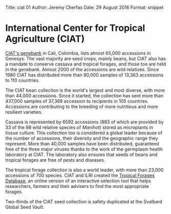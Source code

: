 Title:   ciat 01
Author: Jeremy Cherfas
Date:   29 August 2016
Format: snippet

# International Center for Tropical Agriculture (CIAT)

[CIAT's genebank][ciat] in Cali, Colombia, lists almost 65,000 accessions in Genesys. The vast majority are seed crops, mainly beans, but CIAT also has a mandate to conserve cassava and tropical forages, and those too are held in the genebank. Almost 2000 of the accessions are wild relatives. Since 1980 CIAT has distributed more than 90,000 samples of 13,363 accessions to 110 countries.

The CIAT bean collection is the world's largest and most diverse, with more than 44,000 accessions. Since it started, the collection has sent more than 437,000 samples of 37,368 accession to recipients in 105 countries. Accessions are contributing to the breeding of more nutritious and more resilient varieties.

Cassava is represented by 6592 accessions (883 of which are provided by 33 of the 98 wild relative species of *Manihot*) stored as microplants in tissue culture. This collection too is considered a global leader because of the number of accessions, their diversity and the geographic range they represent. More than 40,000 samples have been distributed, guaranteed free of the three major viruses thanks to the work of the germplasm health laboratory at CIAT. The laboratory also ensures that seeds of beans and tropical forages are free of pests and diseases.

The tropical forage collection is also a world leader, with more than 23,000 accessions of 700 species. CIAT and ILRI created the [Tropical Forages Database](http://www.tropicalforages.info), an online version of an interactive selection tool that helps researchers, farmers and their advisers to find the most appropriate forages.

Two-thirds of the CIAT seed collection is safety duplicated at the Svalbard Global Seed Vault.

[ciat]: http://isa.ciat.cgiar.org/urg/main.do?language=en
